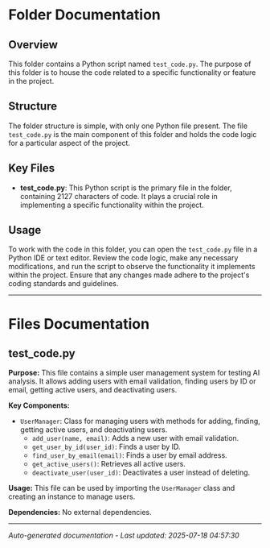 # Folder Documentation

## Overview
This folder contains a Python script named `test_code.py`. The purpose of this folder is to house the code related to a specific functionality or feature in the project.

## Structure
The folder structure is simple, with only one Python file present. The file `test_code.py` is the main component of this folder and holds the code logic for a particular aspect of the project.

## Key Files
- **test_code.py**: This Python script is the primary file in the folder, containing 2127 characters of code. It plays a crucial role in implementing a specific functionality within the project.

## Usage
To work with the code in this folder, you can open the `test_code.py` file in a Python IDE or text editor. Review the code logic, make any necessary modifications, and run the script to observe the functionality it implements within the project. Ensure that any changes made adhere to the project's coding standards and guidelines.

---

# Files Documentation

## test_code.py

**Purpose:** This file contains a simple user management system for testing AI analysis. It allows adding users with email validation, finding users by ID or email, getting active users, and deactivating users.

**Key Components:**
- `UserManager`: Class for managing users with methods for adding, finding, getting active users, and deactivating users.
  - `add_user(name, email)`: Adds a new user with email validation.
  - `get_user_by_id(user_id)`: Finds a user by ID.
  - `find_user_by_email(email)`: Finds a user by email address.
  - `get_active_users()`: Retrieves all active users.
  - `deactivate_user(user_id)`: Deactivates a user instead of deleting.

**Usage:** This file can be used by importing the `UserManager` class and creating an instance to manage users.

**Dependencies:** No external dependencies.

---
*Auto-generated documentation - Last updated: 2025-07-18 04:57:30*
